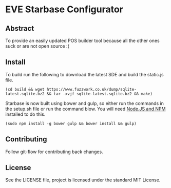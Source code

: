 # EVE Starbase Configurator

## Abstract
To provide an easily updated POS builder tool because all the other ones suck or are not open source :(

## Install
To build run the following to download the latest SDE and build the static.js file.

    (cd build && wget https://www.fuzzwork.co.uk/dump/sqlite-latest.sqlite.bz2 && tar -xvjf sqlite-latest.sqlite.bz2 && make)
    
Starbase is now built using bower and gulp, so either run the commands in the setup.sh file or run the command blow. You will need [Node.JS and NPM](https://docs.npmjs.com/getting-started/installing-node) installed to do this.

    (sudo npm install -g bower gulp && bower install && gulp)

## Contributing
Follow git-flow for contributing back changes.

## License
See the LICENSE file, project is licensed under the standard MIT License.